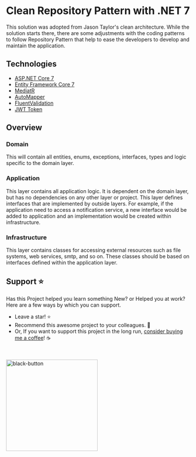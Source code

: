 # Clean Repository Pattern with .NET 7

This solution was adopted from Jason Taylor's clean architecture. While the solution starts there, there are some adjustments with the coding patterns to follow Repository Pattern that help to ease the developers to develop and maintain the application.

## Technologies

* [ASP.NET Core 7](https://docs.microsoft.com/en-us/aspnet/core/introduction-to-aspnet-core)
* [Entity Framework Core 7](https://docs.microsoft.com/en-us/ef/core/)
* [MediatR](https://github.com/jbogard/MediatR)
* [AutoMapper](https://automapper.org/)
* [FluentValidation](https://fluentvalidation.net/)
* [JWT Token](https://jwt.io/)

## Overview

### Domain

This will contain all entities, enums, exceptions, interfaces, types and logic specific to the domain layer.

### Application

This layer contains all application logic. It is dependent on the domain layer, but has no dependencies on any other layer or project. This layer defines interfaces that are implemented by outside layers. For example, if the application need to access a notification service, a new interface would be added to application and an implementation would be created within infrastructure.

### Infrastructure

This layer contains classes for accessing external resources such as file systems, web services, smtp, and so on. These classes should be based on interfaces defined within the application layer.

## Support :star:

Has this Project helped you learn something New? or Helped you at work?
Here are a few ways by which you can support.

-   Leave a star! :star:
-   Recommend this awesome project to your colleagues. 🥇
-   Or, If you want to support this project in the long run, [consider buying me a coffee](https://www.buymeacoffee.com/hansadrianus)! ☕

<br>

<a href="https://www.buymeacoffee.com/hansadrianus"><img width="250" alt="black-button" src="https://user-images.githubusercontent.com/31455818/138557309-27587d91-7b82-4cab-96bb-90f4f4e600f1.png" ></a>